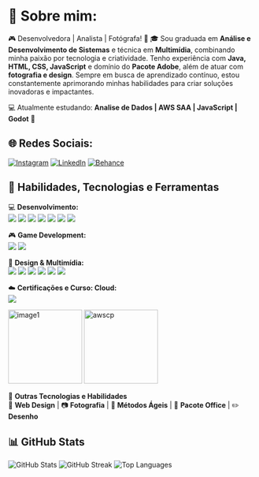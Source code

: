 # 📸 Sobre mim: 

🎮 Desenvolvedora | Analista | Fotógrafa!  📸 
🎓 Sou graduada em **Análise e Desenvolvimento de Sistemas** e técnica em **Multimídia**, combinando minha paixão por tecnologia e criatividade. 
Tenho experiência com **Java, HTML, CSS, JavaScript** e domínio do **Pacote Adobe**, além de atuar com **fotografia e design**. Sempre em busca de aprendizado contínuo, 
estou constantemente aprimorando minhas habilidades para criar soluções inovadoras e impactantes.
  
💻 Atualmente estudando: **Analise de Dados | AWS SAA | JavaScript | Godot** 🎨
 

## 🌐 Redes Sociais:
[![Instagram](https://img.shields.io/badge/Instagram-E4405F?style=for-the-badge&logo=instagram&logoColor=white)](https://www.instagram.com/gabidemedeirosf/) 
[![LinkedIn](https://img.shields.io/badge/LinkedIn-0077B5?style=for-the-badge&logo=linkedin&logoColor=white)](https://www.linkedin.com/in/gabrielledemedeiros/) 
[![Behance](https://img.shields.io/badge/Behance-1769FF?style=for-the-badge&logo=behance&logoColor=white)](https://www.behance.net/gabriellemedeiros) 


## 🚀 Habilidades, Tecnologias e Ferramentas  

💻 **Desenvolvimento:**  
<img src="https://img.shields.io/badge/Java-ED8B00?style=for-the-badge&logo=java&logoColor=white" /> <img src="https://img.shields.io/badge/Spring%20Boot-6DB33F?style=for-the-badge&logo=spring-boot&logoColor=white" /> <img src="https://img.shields.io/badge/MySQL-4479A1?style=for-the-badge&logo=mysql&logoColor=white" /> <img src="https://img.shields.io/badge/HTML-E34F26?style=for-the-badge&logo=html5&logoColor=white" /> <img src="https://img.shields.io/badge/CSS-1572B6?style=for-the-badge&logo=css3&logoColor=white" /> <img src="https://img.shields.io/badge/JavaScript-F7DF1E?style=for-the-badge&logo=javascript&logoColor=black" /> <img src="https://img.shields.io/badge/React%20Native-61DAFB?style=for-the-badge&logo=react&logoColor=black" />

🎮 **Game Development:**  
<img src="https://img.shields.io/badge/Godot-478CBF?style=for-the-badge&logo=godot-engine&logoColor=white" /> <img src="https://img.shields.io/badge/Blender-F5792A?style=for-the-badge&logo=blender&logoColor=white" />

🎨 **Design & Multimídia:**  
<img src="https://img.shields.io/badge/Photoshop-31A8FF?style=for-the-badge&logo=adobe-photoshop&logoColor=white" /> <img src="https://img.shields.io/badge/Illustrator-FF9A00?style=for-the-badge&logo=adobe-illustrator&logoColor=white" /> <img src="https://img.shields.io/badge/Lightroom-31A8FF?style=for-the-badge&logo=adobe-lightroom&logoColor=white" /> <img src="https://img.shields.io/badge/Premiere_Pro-9999FF?style=for-the-badge&logo=adobe-premiere-pro&logoColor=white" /> <img src="https://img.shields.io/badge/Adobe%20XD-FF61F6?style=for-the-badge&logo=adobe-xd&logoColor=white" /> <img src="https://img.shields.io/badge/Figma-F24E1E?style=for-the-badge&logo=figma&logoColor=white" />

☁️ **Certificações e Curso: Cloud:**  
<img src="https://img.shields.io/badge/Formação%20para%20Arquiteto%20de%20Soluções%20AWS-FF9900?style=for-the-badge&logo=amazon-aws&logoColor=white" />  
<p align="left">
    <img src="https://github.com/user-attachments/assets/e5a0cd1b-aa86-4e1e-aa79-65f787c02798" alt="image1" width="150">
    <img src="https://github.com/user-attachments/assets/f97221e7-6bcd-4b9f-ae30-f4fcf43a44ee" alt="awscp" width="150">
</p>

📂 **Outras Tecnologias e Habilidades**  
🎨 **Web Design** | 📷 **Fotografia** | 📌 **Métodos Ágeis** | 📑 **Pacote Office** | ✏️ **Desenho**

<!-- -->
## 📊 GitHub Stats

<p align="left">
  <img src="https://github-readme-stats.vercel.app/api?username=GabrielleMFerreira&show_icons=true&theme=radical" alt="GitHub Stats">
  <img src="https://github-readme-streak-stats.herokuapp.com/?user=GabrielleMFerreira&theme=radical" alt="GitHub Streak">
  <img src="https://github-readme-stats.vercel.app/api/top-langs/?username=GabrielleMFerreira&layout=compact&theme=radical" alt="Top Languages">
</p>





